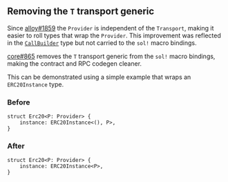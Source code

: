 ## Removing the `T` transport generic

Since [alloy#1859](https://github.com/alloy-rs/alloy/pull/1859) the `Provider` is independent of the `Transport`, making it easier to roll types that wrap the `Provider`. This improvement was reflected in the [`CallBuilder`](https://docs.rs/alloy-contract/latest/alloy_contract/struct.CallBuilder.html) type but not carried to the `sol!` macro bindings.

[core#865](https://github.com/alloy-rs/core/pull/865) removes the `T` transport generic from the `sol!` macro bindings, making the contract and RPC codegen cleaner.

This can be demonstrated using a simple example that wraps an `ERC20Instance` type.

### Before

```rust,ignore
struct Erc20<P: Provider> {
    instance: ERC20Instance<(), P>,
}
```

### After

```rust,ignore
struct Erc20<P: Provider> {
    instance: ERC20Instance<P>,
}
```
